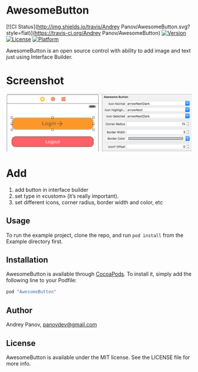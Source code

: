 # AwesomeButton

[![CI Status](http://img.shields.io/travis/Andrey Panov/AwesomeButton.svg?style=flat)](https://travis-ci.org/Andrey Panov/AwesomeButton)
[![Version](https://img.shields.io/cocoapods/v/AwesomeButton.svg?style=flat)](http://cocoapods.org/pods/AwesomeButton)
[![License](https://img.shields.io/cocoapods/l/AwesomeButton.svg?style=flat)](http://cocoapods.org/pods/AwesomeButton)
[![Platform](https://img.shields.io/cocoapods/p/AwesomeButton.svg?style=flat)](http://cocoapods.org/pods/AwesomeButton)

AwesomeButton is an open source control with ability to add image and text just using Interface Builder.

# Screenshot
![](/AwesomeButton.png)

# Add

1. add button in interface builder 
2. set type in «custom» (it’s really important).
3. set different icons, corner radius, border width and color, etc

## Usage

To run the example project, clone the repo, and run `pod install` from the Example directory first.

## Installation

AwesomeButton is available through [CocoaPods](http://cocoapods.org). To install
it, simply add the following line to your Podfile:

```ruby
pod "AwesomeButton"
```

## Author

Andrey Panov, panovdev@gmail.com

## License

AwesomeButton is available under the MIT license. See the LICENSE file for more info.
